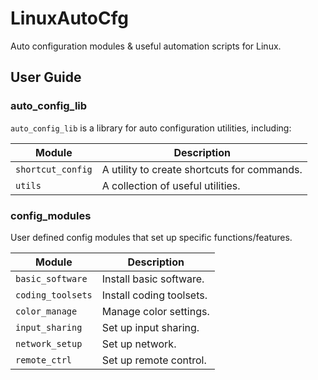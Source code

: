 # LinuxAutoCfg

Auto configuration modules & useful automation scripts for Linux.

## User Guide

### auto_config_lib

`auto_config_lib` is a library for auto configuration utilities, including:

| Module            | Description                                 |
| ----------------- | ------------------------------------------- |
| `shortcut_config` | A utility to create shortcuts for commands. |
| `utils`           | A collection of useful utilities.           |

### config_modules

User defined config modules that set up specific functions/features.

| Module            | Description                                 |
| ----------------- | ------------------------------------------- |
| `basic_software`  | Install basic software.                     |
| `coding_toolsets` | Install coding toolsets.                    |
| `color_manage`    | Manage color settings.                      |
| `input_sharing`   | Set up input sharing.                       |
| `network_setup`   | Set up network.                             |
| `remote_ctrl`     | Set up remote control.                      |

